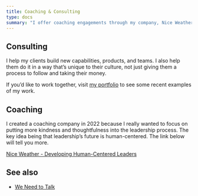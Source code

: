 ```yaml
---
title: Coaching & Consulting
type: docs
summary: "I offer coaching engagements through my company, Nice Weather, and consulting engagements."
---
```


## Consulting

I help my clients build new capabilities, products, and teams. I also help them do it in a way that’s unique to their culture, not just giving them a process to follow and taking their money.

If you’d like to work together, visit [my portfolio](/portfolio) to see some recent examples of my work.

## Coaching

I created a coaching company in 2022 because I really wanted to focus on putting more kindness and thoughtfulness into the leadership process. The key idea being that leadership’s future is human-centered. The link below will tell you more.

[Nice Weather - Developing Human-Centered Leaders](https://www.niceweather.co/)

## See also

- [We Need to Talk](/we-need-to-talk)